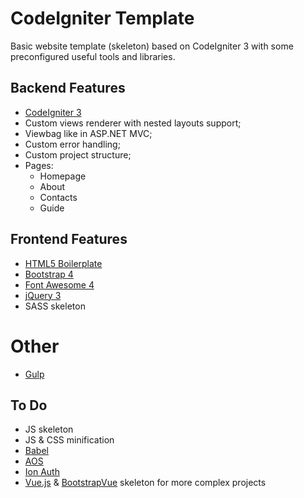 # CodeIgniter Template

Basic website template (skeleton) based on CodeIgniter 3 with some preconfigured useful tools and libraries.

## Backend Features

* [CodeIgniter 3](https://codeigniter.com/)
* Custom views renderer with nested layouts support; 
* Viewbag like in ASP.NET MVC;
* Custom error handling;
* Custom project structure;
* Pages:
    * Homepage
    * About
    * Contacts
    * Guide

## Frontend Features

* [HTML5 Boilerplate](https://html5boilerplate.com/)
* [Bootstrap 4](https://getbootstrap.com)
* [Font Awesome 4](https://fontawesome.com/v4.7.0/)
* [jQuery 3](https://jquery.com/)
* SASS skeleton

# Other
* [Gulp](https://gulpjs.com)

## To Do
* JS skeleton
* JS & CSS minification
* [Babel](https://babeljs.io/)
* [AOS](https://github.com/michalsnik/aos)
* [Ion Auth](http://benedmunds.com/ion_auth/)
* [Vue.js](https://vuejs.org/) & [BootstrapVue](https://bootstrap-vue.js.org/) skeleton for more complex projects